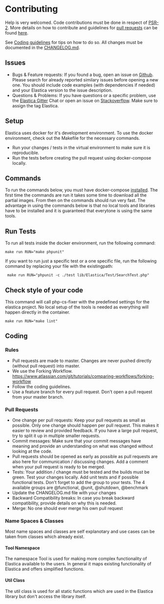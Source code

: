 Contributing
============
Help is very welcomed. Code contributions must be done in respect of [PSR-2](https://github.com/php-fig/fig-standards/blob/master/accepted/PSR-2-coding-style-guide.md).
More details on how to contribute and guidelines for [pull requests](http://elastica.io/contribute/pull-request.html) can be found [here](http://elastica.io/contribute/).

See [Coding guidelines](http://elastica.io/contribute/coding-guidelines.html) for tips on how to do so.
All changes must be documented in the [CHANGELOG.md](https://github.com/ruflin/Elastica/blob/master/CHANGELOG.md).


Issues
------
* Bugs & Feature requests: If you found a bug, open an issue on [Github](https://github.com/ruflin/Elastica/issues). Please search for already reported similary issues before opening a new one. You should include code examples (with dependencies if needed) and your Elastica version to the issue description.
* Questions & Problems: If you have questions or a specific problem, use the [Elastica Gitter](https://gitter.im/ruflin/Elastica) Chat or open an issue on [Stackoverflow](http://stackoverflow.com/questions/tagged/elastica). Make sure to assign the tag Elastica.


Setup
-----
Elastica uses docker for it's development environment. To use the docker environment, check out the Makefile for the necessary commands.
* Run your changes / tests in the virtual environment to make sure it is reproducible.
* Run the tests before creating the pull request using docker-compose locally.

Commands
--------
To run the commands below, you must have docker-compose [installed](https://docs.docker.com/compose/install/). The first time the commands are run it takes some time to download all the partial images. From then on the commands should run very fast. The advantage in using the commands below is that no local tools and libraries have to be installed and it is guaranteed that everytone is using the same tools.

## Run Tests

To run all tests inside the docker environment, run the following command:

```
make run RUN="make phpunit"
```

If you want to run just a specific test or a one specific file, run the following command by replacing your file with the existingpath:

```
 make run RUN="phpunit -c ./test lib/Elastica/Test/SearchTest.php"
```

## Check style of your code
This command will call php-cs-fixer with the predefined settings for the elastica project. No local setup of the tools is needed as everything will happen directly in the container.
```
make run RUN="make lint"
```




Coding
------

### Rules
* Pull requests are made to master. Changes are never pushed directly (without pull request) into master.
* We use the Forking Workflow. https://www.atlassian.com/git/tutorials/comparing-workflows/forking-workflow
* Follow the coding guidelines.
* Use a feature branch for every pull request. Don't open a pull request from your master branch.

### Pull Requests
* One change per pull requests: Keep your pull requests as small as possible. Only one change should happen per pull request. This makes it easier to review and provided feedback. If you have a large pull request, try to split it up in multiple smaller requests.
* Commit messages: Make sure that your commit messages have meaning and provide an understanding on what was changed without looking at the code.
* Pull requests should be opened as early as possible as pull requests are also here for communication / discussing changes. Add a comment when your pull request is ready to be merged.
* Tests: Your addition / change must be tested and the builds must be green. Test your changes locally. Add unit tests and if possible functional tests. Don't forget to add the group to your tests. The 4 available groups are @functional, @unit, @shutdown, @benchmark
* Update the CHANGELOG.md file with your changes
* Backward Compatibility breaks: In case you break backward compatibility, provide details on why this is needed.
* Merge: No one should ever merge his own pull request


### Name Spaces & Classes
Most name spaces and classes are self explanotary and use cases can be taken from classes which already exist.

#### Tool Namespace
The namespace Tool is used for making more complex functionality of Elastica available to the users. In general it maps existing functionality of Elastica and offers simplified functions.

#### Util Class
The util class is used for all static functions which are used in the Elastica library but don't access the library itself.
